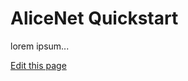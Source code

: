 # AliceNet Quickstart

lorem ipsum...

[Edit this page](https://github.com/MadBase/alice-docs-hub/src/pages/quickstart.md)